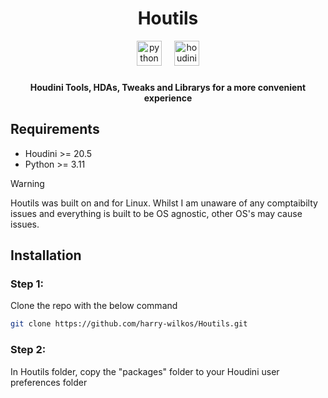 <h1 align="center">Houtils</h1>

<div align="center">
  <img src="https://img.shields.io/badge/Python-3776AB?logo=python&logoColor=white&style=for-the-badge" height="40" alt="python logo"  />
  <img width="12" />
  <img src="https://img.shields.io/badge/Houdini-FF4713?style=for-the-badge&logo=houdini&logoColor=white" height="40" alt="houdini logo" />
</div>


###

<h4 align="center">Houdini Tools, HDAs, Tweaks and Librarys for a more convenient experience</h4>

###

## Requirements
+ Houdini >= 20.5
+ Python >= 3.11
>[!WARNING]
>Houtils was built on and for Linux. Whilst I am unaware of any comptaibilty issues and everything is built to be OS agnostic, other OS's may cause issues.


## Installation

### Step 1:
Clone the repo with the below command
```bash
git clone https://github.com/harry-wilkos/Houtils.git
```

### Step 2:
In Houtils folder, copy the "packages" folder to your Houdini user preferences folder
